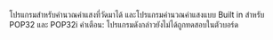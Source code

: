 โปรแกรมสำหรับคำนวณค่าแสงที่วัดมาได้ และโปรแกรมคำนวณค่าแสงแบบ Built in สำหรับ POP32 และ POP32i 
คำเตือน: โปรแกรมดังกล่าวยังไม่ได้ถูกทดสอบในตัวบอร์ด
